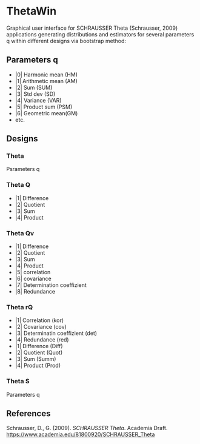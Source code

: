 # ThetaWin
Graphical user interface for SCHRAUSSER Theta (Schrausser, 2009) applications 
generating distributions and estimators for several parameters q within different designs via bootstrap method:
## Parameters q
- |0| Harmonic mean (HM) 
- |1| Arithmetic mean (AM) 
- |2| Sum (SUM) 
- |3| Std dev (SD) 
- |4| Variance (VAR) 
- |5| Product sum (PSM) 
- |6| Geometric mean(GM) 
- etc.
## Designs
### Theta
Psrameters q
### Theta Q
- |1| Difference 
- |2| Quotient 
- |3| Sum
- |4| Product
### Theta Qv
- |1| Difference
- |2| Quotient 
- |3| Sum
- |4| Product
- |5| correlation
- |6| covariance
- |7| Determination coeffizient 
- |8| Redundance
### Theta rQ
- |1| Correlation (kor) 
- |2| Covariance (cov) 
- |3| Determinatin coeffizient (det) 
- |4| Redundance (red) 
- |1| Difference (Diff) 
- |2| Quotient (Quot) 
- |3| Sum (Summ) 
- |4| Product (Prod)
### Theta S
Parameters q

## References
Schrausser, D., G. (2009). *SCHRAUSSER Theta*. Academia Draft. https://www.academia.edu/81800920/SCHRAUSSER_Theta
